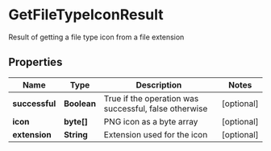 

# GetFileTypeIconResult

Result of getting a file type icon from a file extension
## Properties

Name | Type | Description | Notes
------------ | ------------- | ------------- | -------------
**successful** | **Boolean** | True if the operation was successful, false otherwise |  [optional]
**icon** | **byte[]** | PNG icon as a byte array |  [optional]
**extension** | **String** | Extension used for the icon |  [optional]



